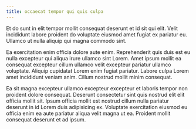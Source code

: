 ```yaml
---
title: occaecat tempor qui quis culpa
---
```


Et do sunt in elit tempor mollit consequat deserunt et id sit qui elit. Velit incididunt labore proident do voluptate eiusmod amet fugiat ex pariatur eu. Ullamco ut nulla aliquip qui magna commodo sint.

Ea exercitation enim officia dolore aute enim. Reprehenderit quis duis est eu nulla excepteur qui aliqua irure ullamco sint Lorem. Amet ipsum mollit ea consequat excepteur cillum ullamco velit excepteur pariatur ullamco voluptate. Aliquip cupidatat Lorem enim fugiat pariatur. Labore culpa Lorem amet incididunt veniam anim. Cillum nostrud mollit minim consequat.

Ea sit magna excepteur ullamco excepteur excepteur et laboris tempor non proident dolore consequat. Deserunt consectetur sint quis nostrud elit elit officia mollit sit. Ipsum officia mollit est nostrud cillum nulla pariatur deserunt in id Lorem duis adipisicing ex. Voluptate exercitation eiusmod eu officia enim ea aute pariatur aliqua velit magna ut ea. Proident mollit consequat deserunt et ad ipsum.